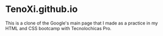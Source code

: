 # TenoXi.github.io
This is a clone of the Google's main page that I made as a practice in my HTML and CSS bootcamp with Tecnolochicas Pro.
